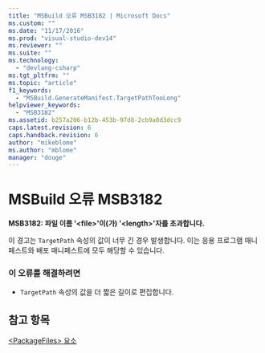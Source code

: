 ```yaml
---
title: "MSBuild 오류 MSB3182 | Microsoft Docs"
ms.custom: ""
ms.date: "11/17/2016"
ms.prod: "visual-studio-dev14"
ms.reviewer: ""
ms.suite: ""
ms.technology: 
  - "devlang-csharp"
ms.tgt_pltfrm: ""
ms.topic: "article"
f1_keywords: 
  - "MSBuild.GenerateManifest.TargetPathTooLong"
helpviewer_keywords: 
  - "MSB3182"
ms.assetid: b257a206-b12b-453b-97d8-2cb9a0d3dcc9
caps.latest.revision: 6
caps.handback.revision: 6
author: "mikeblome"
ms.author: "mblome"
manager: "douge"
---
```

# MSBuild 오류 MSB3182
**MSB3182: 파일 이름 '\<file\>'이\(가\) '\<length\>'자를 초과합니다.**  
  
 이 경고는 `TargetPath` 속성의 값이 너무 긴 경우 발생합니다.  이는 응용 프로그램 매니페스트와 배포 매니페스트에 모두 해당할 수 있습니다.  
  
### 이 오류를 해결하려면  
  
-   `TargetPath` 속성의 값을 더 짧은 길이로 편집합니다.  
  
## 참고 항목  
 [\<PackageFiles\> 요소](../Topic/%3CPackageFiles%3E%20Element%20\(Bootstrapper\).md)